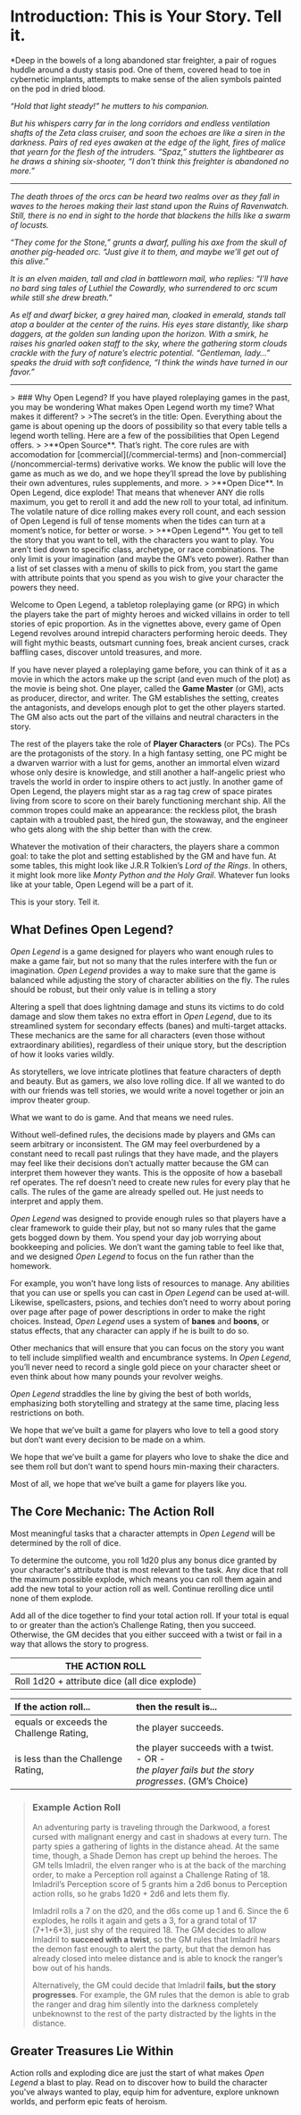 # Introduction: This is Your Story. Tell it. #

*Deep in the bowels of a long abandoned star freighter, a pair of rogues huddle around a dusty stasis pod. One of them, covered head to toe in cybernetic implants, attempts to make sense of the alien symbols painted on the pod in dried blood.

*“Hold that light steady!” he mutters to his companion.*

*But his whispers carry far in the long corridors and endless ventilation shafts of the Zeta class cruiser, and soon the echoes are like a siren in the darkness. Pairs of red eyes awaken at the edge of the light, fires of malice that yearn for the flesh of the intruders. “Spaz,” stutters the lightbearer as he draws a shining six-shooter, “I don't think this freighter is abandoned no more.”*

* * *

*The death throes of the orcs can be heard two realms over as they fall in waves to the heroes making their last stand upon the Ruins of Ravenwatch. Still, there is no end in sight to the horde that blackens the hills like a swarm of locusts.*

*“They come for the Stone,” grunts a dwarf, pulling his axe from the skull of another pig-headed orc. “Just give it to them, and maybe we’ll get out of this alive.”*

*It is an elven maiden, tall and clad in battleworn mail, who replies: “I’ll have no bard sing tales of Luthiel the Cowardly, who surrendered to orc scum while still she drew breath.”*

*As elf and dwarf bicker, a grey haired man, cloaked in emerald, stands tall atop a boulder at the center of the ruins. His eyes stare distantly, like sharp daggers, at the golden sun landing upon the horizon. With a smirk, he raises his gnarled oaken staff to the sky,
where the gathering storm clouds crackle with the fury of nature’s electric potential. “Gentleman, lady…” speaks the druid with soft confidence, “I think the winds have turned in our favor.”*

* * *

<div class="sticky-sidebar"></div>
> ### Why Open Legend?
If you have played roleplaying games in the past, you may be wondering What makes Open Legend worth my time? What makes it different?
>
>The secret’s in the title: Open. Everything about the game is about opening up the doors of possibility so that every table tells a legend worth telling. Here are a few of the possibilities that Open Legend offers.
>
>**Open Source**. That’s right. The core rules are with accomodation for [commercial](/commercial-terms) and [non-commercial](/noncommercial-terms) derivative works. We know the public will love the game as much as we do, and we hope they’ll spread the love by publishing their own adventures, rules supplements, and more.
>
>**Open Dice**. In Open Legend, dice explode! That means that whenever ANY die rolls maximum, you get to reroll it and add the new roll to your total, ad infinitum. The volatile nature of dice rolling makes every roll count, and each session of Open Legend is full of tense moments when the tides can turn at a moment’s notice, for better or worse.
>
>**Open Legend**. You get to tell the story that you want to tell, with the characters you want to play. You aren’t tied down to specific class, archetype, or race combinations. The only limit is your imagination (and maybe the GM’s veto power). Rather than a list of set classes with a menu of skills to pick from, you start the game with attribute points that you spend as you wish to give your character the powers they need.

Welcome to Open Legend, a tabletop roleplaying game (or RPG) in which the players take the part of mighty heroes and wicked villains in order to tell stories of epic proportion. As in the vignettes above, every game of Open Legend revolves around intrepid characters performing heroic deeds. They will fight mythic beasts, outsmart cunning foes, break ancient curses, crack baffling cases, discover untold treasures, and more.

If you have never played a roleplaying game before, you can think of it as a movie in which the actors make up the script (and even much of the plot) as the movie is being shot. One player, called the **Game Master** (or GM), acts as producer, director, and writer. The GM establishes the setting, creates the antagonists, and develops enough plot to get the other players started. The GM also acts out the part of the villains and neutral characters in the story.

The rest of the players take the role of **Player Characters** (or PCs). The PCs are the protagonists of the story. In a high fantasy setting, one PC might be a dwarven warrior with a lust for gems, another an immortal elven wizard whose only desire is knowledge, and still another a half-angelic priest who travels the world in order to inspire others to act justly. In another game of Open Legend, the players might star as a rag tag crew of space pirates living from score to score on their barely functioning merchant ship. All the common tropes could make an appearance: the reckless pilot, the brash captain with a troubled past, the hired gun, the stowaway, and the engineer who gets along with the ship better than with the crew.

Whatever the motivation of their characters, the players share a common goal: to take the plot and setting established by the GM and have fun. At some tables, this might look like J.R.R Tolkien’s *Lord of the Rings*. In others, it might look more like *Monty Python and the Holy Grail*. Whatever fun looks like at your table, Open Legend will be a part of it.

This is your story. Tell it.

## What Defines Open Legend? ##

*Open Legend* is a game designed for players who want enough rules to make a game fair, but not so many that the rules interfere with the fun or imagination. *Open Legend* provides a way to make sure that the game is balanced while adjusting the story of character abilities on the fly. The rules should be robust, but their only value is in telling a story

Altering a spell that does lightning damage and stuns its victims to do cold damage and slow them takes no extra effort in *Open Legend*, due to its streamlined system for secondary effects (banes) and multi-target attacks. These mechanics are the same for all characters (even those without extraordinary abilities), regardless of their unique story, but the description of how it looks varies wildly.

As storytellers, we love intricate plotlines that feature characters of depth and beauty. But as gamers, we also love rolling dice. If all we wanted to do with our friends was tell stories, we would write a novel together or join an improv theater group.

What we want to do is game. And that means we need rules.

Without well-defined rules, the decisions made by players and GMs can seem arbitrary or inconsistent. The GM may feel overburdened by a constant need to recall past rulings that they have made, and the players may feel like their decisions don’t actually matter because the GM can interpret them however they wants. This is the opposite of how a baseball ref operates. The ref doesn’t need to create new rules for every play that he calls. The rules of the game are already spelled out. He just needs to interpret and apply them.

*Open Legend* was designed to provide enough rules so that players have a clear framework to guide their play, but not so many rules that the game gets bogged down by them. You spend your day job worrying about bookkeeping and policies. We don’t want the gaming table to feel like that, and we designed *Open Legend* to focus on the fun rather than the homework.

For example, you won’t have long lists of resources to manage. Any abilities that you can use or spells you can cast in *Open Legend* can be used at-will. Likewise, spellcasters, psions, and techies don’t need to worry about poring over page after page of power descriptions in order to make the right
choices. Instead, *Open Legend* uses a system of **banes** and **boons**, or status effects, that any character can apply if he is built to do so.

Other mechanics that will ensure that you can focus on the story you want to tell include simplified wealth and encumbrance systems. In *Open Legend*, you’ll never need to record a single gold piece on your character sheet or even think about how many pounds your revolver weighs.

*Open Legend* straddles the line by giving the best of both worlds, emphasizing both storytelling and strategy at the same time, placing less restrictions on both.

We hope that we’ve built a game for players who love to tell a good story but don’t want every decision to be made on a whim.

We hope that we’ve built a game for players who love to shake the dice and see them roll but don’t want to spend hours min-maxing their characters.

Most of all, we hope that we’ve built a game for players like you.

## The Core Mechanic: The Action Roll ##

Most meaningful tasks that a character attempts in *Open Legend* will be determined by the roll of dice.

To determine the outcome, you roll 1d20 plus any bonus dice granted by your character's attribute that is most relevant to the task. Any dice that roll the maximum possible explode, which means you can roll them again and add the new total to your action roll as well. Continue rerolling dice until none of them explode.

Add all of the dice together to find your total action roll. If your total is equal to or greater than the action’s Challenge Rating, then you succeed. Otherwise, the GM decides that you either succeed with a twist or fail in a way that allows the story to progress.

| THE ACTION ROLL |
| :-: |
| Roll 1d20 + attribute dice (all dice explode) |

| If the action roll... | then the result is... |
| :- | :-- |
| equals or exceeds the Challenge Rating, | the player succeeds. |
| is less than the Challenge Rating, | the player succeeds with a twist. <br /> - OR - <br /> *the player fails but the story progresses*. (GM’s Choice) |

> ### Example Action Roll
>
> An adventuring party is traveling through the Darkwood, a forest cursed with malignant energy and cast in shadows at every turn. The party spies a gathering of lights in the distance ahead. At the same time, though, a Shade Demon has crept up behind the heroes. The GM tells Imladril, the elven ranger who is at the back of the marching order, to make a Perception roll against a Challenge Rating of 18. Imladril’s Perception score of 5 grants him a 2d6 bonus to Perception action rolls, so he grabs 1d20 + 2d6 and lets them fly.
>
> Imladril rolls a 7 on the d20, and the d6s come up 1 and 6. Since the 6 explodes, he rolls it again and gets a 3, for a grand total of 17 (7+1+6+3), just shy of the required 18. The GM decides to allow Imladril to **succeed with a twist**, so the GM rules that Imladril hears the demon fast enough to alert the party, but that the demon has already closed into melee distance and is able to knock the ranger’s bow out of his hands.
>
> Alternatively, the GM could decide that Imladril **fails, but the story progresses**. For example, the GM rules that the demon is able to grab the ranger and drag him silently into the darkness completely unbeknownst to the rest of the party distracted by the lights in the distance.

## Greater Treasures Lie Within

Action rolls and exploding dice are just the start of what makes *Open Legend* a blast to play. Read on to discover how to build the character you've always wanted to play, equip him for adventure, explore unknown worlds, and perform epic feats of heroism.
